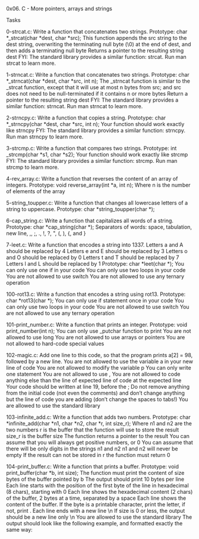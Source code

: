 0x06. C - More pointers, arrays and strings

Tasks

0-strcat.c: Write a function that concatenates two strings.
      	Prototype: char *_strcat(char *dest, char *src);
	This function appends the src string to the dest string, overwriting the terminating null byte (\0) at the end of dest, and then adds a terminating null byte
	Returns a pointer to the resulting string dest
FYI: The standard library provides a similar function: strcat. Run man strcat to learn more.

1-strncat.c: Write a function that concatenates two strings.
      	Prototype: char *_strncat(char *dest, char *src, int n);
	The _strncat function is similar to the _strcat function, except that
	it will use at most n bytes from src; and
	src does not need to be null-terminated if it contains n or more bytes
	Return a pointer to the resulting string dest
FYI: The standard library provides a similar function: strncat. Run man strncat to learn more.

2-strncpy.c: Write a function that copies a string.
      	Prototype: char *_strncpy(char *dest, char *src, int n);
	Your function should work exactly like strncpy
FYI: The standard library provides a similar function: strncpy. Run man strncpy to learn more.

3-strcmp.c: Write a function that compares two strings.
      	Prototype: int _strcmp(char *s1, char *s2);
	Your function should work exactly like strcmp
FYI: The standard library provides a similar function: strcmp. Run man strcmp to learn more.

4-rev_array.c: Write a function that reverses the content of an array of integers.
      	Prototype: void reverse_array(int *a, int n);
	Where n is the number of elements of the array

5-string_toupper.c: Write a function that changes all lowercase letters of a string to uppercase.
      	Prototype: char *string_toupper(char *);

6-cap_string.c: Write a function that capitalizes all words of a string.
      	Prototype: char *cap_string(char *);
	Separators of words: space, tabulation, new line, ,, ;, ., !, ?, ", (, ), {, and }

7-leet.c: Write a function that encodes a string into 1337.
      	Letters a and A should be replaced by 4
	Letters e and E should be replaced by 3
	Letters o and O should be replaced by 0
	Letters t and T should be replaced by 7
	Letters l and L should be replaced by 1
	Prototype: char *leet(char *);
	You can only use one if in your code
	You can only use two loops in your code
	You are not allowed to use switch
	You are not allowed to use any ternary operation

100-rot13.c: Write a function that encodes a string using rot13.
      	Prototype: char *rot13(char *);
	You can only use if statement once in your code
	You can only use two loops in your code
    	You are not allowed to use switch
	You are not allowed to use any ternary operation

101-print_number.c: Write a function that prints an integer.
      	Prototype: void print_number(int n);
	You can only use _putchar function to print
	You are not allowed to use long
	You are not allowed to use arrays or pointers
	You are not allowed to hard-code special values

102-magic.c: Add one line to this code, so that the program prints a[2] = 98, followed by a new line.
    	You are not allowed to use the variable a in your new line of code
	You are not allowed to modify the variable p
	You can only write one statement
	You are not allowed to use ,
	You are not allowed to code anything else than the line of expected line of code at the expected line
	Your code should be written at line 19, before the ;
	Do not remove anything from the initial code (not even the comments)
	and don’t change anything but the line of code you are adding (don’t change the spaces to tabs!)
	You are allowed to use the standard library

103-infinite_add.c: Write a function that adds two numbers.
      	Prototype: char *infinite_add(char *n1, char *n2, char *r, int size_r);
	Where n1 and n2 are the two numbers
	r is the buffer that the function will use to store the result
	size_r is the buffer size
	The function returns a pointer to the result
	You can assume that you will always get positive numbers, or 0
	You can assume that there will be only digits in the strings n1 and n2
	n1 and n2 will never be empty
	If the result can not be stored in r the function must return 0

104-print_buffer.c: Write a function that prints a buffer.
      	Prototype: void print_buffer(char *b, int size);
	The function must print the content of size bytes of the buffer pointed by b
	The output should print 10 bytes per line
	Each line starts with the position of the first byte of the line in hexadecimal (8 chars), starting with 0
	Each line shows the hexadecimal content (2 chars) of the buffer, 2 bytes at a time, separated by a space
	Each line shows the content of the buffer. If the byte is a printable character, print the letter, if not, print .
	Each line ends with a new line \n
	If size is 0 or less, the output should be a new line only \n
	You are allowed to use the standard library
	The output should look like the following example, and formatted exactly the same way: